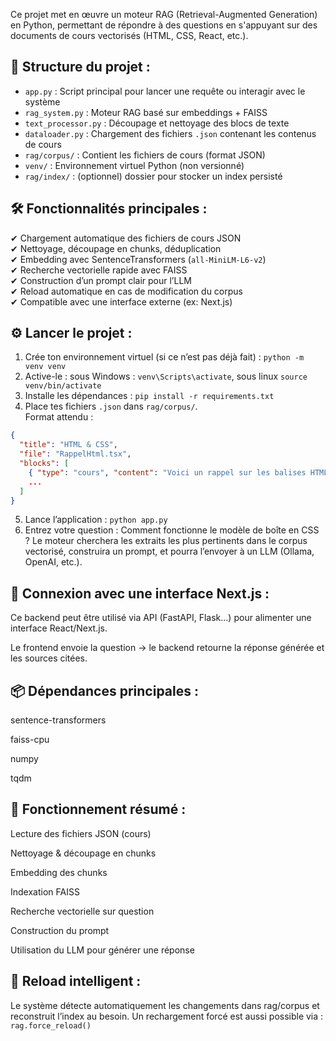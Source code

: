 Ce projet met en œuvre un moteur RAG (Retrieval-Augmented Generation) en Python, permettant de répondre à des questions en s'appuyant sur des documents de cours vectorisés (HTML, CSS, React, etc.).

📂 Structure du projet :
------------------------

- `app.py`               : Script principal pour lancer une requête ou interagir avec le système
- `rag_system.py`        : Moteur RAG basé sur embeddings + FAISS
- `text_processor.py`    : Découpage et nettoyage des blocs de texte
- `dataloader.py`        : Chargement des fichiers `.json` contenant les contenus de cours
- `rag/corpus/`          : Contient les fichiers de cours (format JSON)
- `venv/`                : Environnement virtuel Python (non versionné)
- `rag/index/`           : (optionnel) dossier pour stocker un index persisté

🛠️ Fonctionnalités principales :
-------------------------------

✔ Chargement automatique des fichiers de cours JSON  
✔ Nettoyage, découpage en chunks, déduplication  
✔ Embedding avec SentenceTransformers (`all-MiniLM-L6-v2`)  
✔ Recherche vectorielle rapide avec FAISS  
✔ Construction d’un prompt clair pour l’LLM  
✔ Reload automatique en cas de modification du corpus  
✔ Compatible avec une interface externe (ex: Next.js)

⚙️ Lancer le projet :
---------------------

1. Crée ton environnement virtuel (si ce n’est pas déjà fait) : `python -m venv venv`
2. Active-le : sous Windows : `venv\Scripts\activate`, sous linux `source venv/bin/activate`
3. Installe les dépendances : `pip install -r requirements.txt`
4. Place tes fichiers `.json` dans `rag/corpus/`.  
   Format attendu :
```json
{
  "title": "HTML & CSS",
  "file": "RappelHtml.tsx",
  "blocks": [
    { "type": "cours", "content": "Voici un rappel sur les balises HTML..." },
    ...
  ]
}
```
5. Lance l’application : `python app.py`
6. Entrez votre question : Comment fonctionne le modèle de boîte en CSS ?
Le moteur cherchera les extraits les plus pertinents dans le corpus vectorisé, construira un prompt, et pourra l’envoyer à un LLM (Ollama, OpenAI, etc.).

🔗 Connexion avec une interface Next.js :
-------------------------------
Ce backend peut être utilisé via API (FastAPI, Flask...) pour alimenter une interface React/Next.js.

Le frontend envoie la question → le backend retourne la réponse générée et les sources citées.

📦 Dépendances principales :
-------------------------------
sentence-transformers

faiss-cpu

numpy

tqdm

🧠 Fonctionnement résumé :
-------------------------------
Lecture des fichiers JSON (cours)

Nettoyage & découpage en chunks

Embedding des chunks

Indexation FAISS

Recherche vectorielle sur question

Construction du prompt

Utilisation du LLM pour générer une réponse

🔄 Reload intelligent :
-------------------------------
Le système détecte automatiquement les changements dans rag/corpus et reconstruit l’index au besoin. Un rechargement forcé est aussi possible via : `rag.force_reload()`
